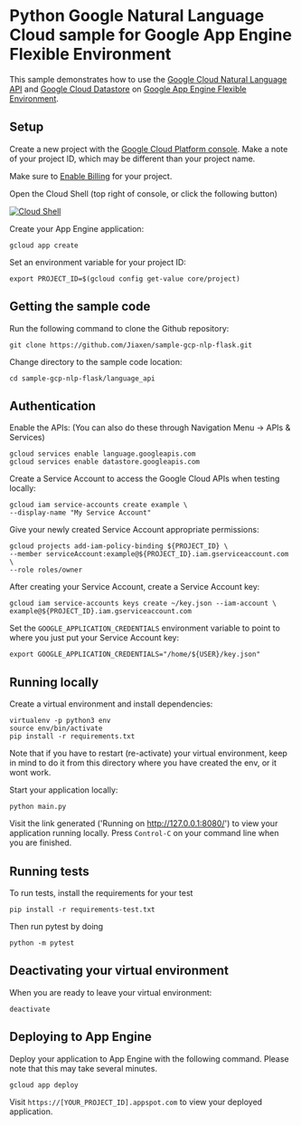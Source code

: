 # Python Google Natural Language Cloud  sample for Google App Engine Flexible Environment


This sample demonstrates how to use the [Google Cloud Natural Language API](https://cloud.google.com/natural-language) and [Google Cloud Datastore](https://cloud.google.com/datastore/) on [Google App Engine Flexible Environment](https://cloud.google.com/appengine).

## Setup

Create a new project with the [Google Cloud Platform console](https://console.cloud.google.com/).
Make a note of your project ID, which may be different than your project name.

Make sure to [Enable Billing](https://pantheon.corp.google.com/billing?debugUI=DEVELOPERS)
for your project.

Open the Cloud Shell (top right of console, or click the following button)

[![Cloud Shell][shell_img]][shell_link]
         
[shell_img]: http://gstatic.com/cloudssh/images/open-btn.png
[shell_link]: https://console.cloud.google.com/home/dashboard?cloudshell=true


Create your App Engine application:

    gcloud app create

Set an environment variable for your project ID:

    export PROJECT_ID=$(gcloud config get-value core/project)

## Getting the sample code

Run the following command to clone the Github repository:

    git clone https://github.com/Jiaxen/sample-gcp-nlp-flask.git

Change directory to the sample code location:

    cd sample-gcp-nlp-flask/language_api

## Authentication

Enable the APIs: (You can also do these through Navigation Menu -> APIs & Services)

    gcloud services enable language.googleapis.com
    gcloud services enable datastore.googleapis.com

Create a Service Account to access the Google Cloud APIs when testing locally:

    gcloud iam service-accounts create example \
    --display-name "My Service Account"

Give your newly created Service Account appropriate permissions:

    gcloud projects add-iam-policy-binding ${PROJECT_ID} \
    --member serviceAccount:example@${PROJECT_ID}.iam.gserviceaccount.com \
    --role roles/owner

After creating your Service Account, create a Service Account key:

    gcloud iam service-accounts keys create ~/key.json --iam-account \
    example@${PROJECT_ID}.iam.gserviceaccount.com

Set the `GOOGLE_APPLICATION_CREDENTIALS` environment variable to point to where
you just put your Service Account key:

    export GOOGLE_APPLICATION_CREDENTIALS="/home/${USER}/key.json"

## Running locally

Create a virtual environment and install dependencies:

    virtualenv -p python3 env
    source env/bin/activate
    pip install -r requirements.txt

Note that if you have to restart (re-activate) your virtual environment, keep in mind to do it from this directory where you have created the env, or it wont work.

Start your application locally:

    python main.py

Visit the link generated ('Running on http://127.0.0.1:8080/') to view your application running locally. Press `Control-C`
on your command line when you are finished.

    
## Running tests

To run tests, install the requirements for your test
    
    pip install -r requirements-test.txt

Then run pytest by doing  
    
    python -m pytest

## Deactivating your virtual environment
When you are ready to leave your virtual environment:

    deactivate

## Deploying to App Engine

Deploy your application to App Engine with the following command. Please note that this may
take several minutes.

    gcloud app deploy

Visit `https://[YOUR_PROJECT_ID].appspot.com` to view your deployed application.
